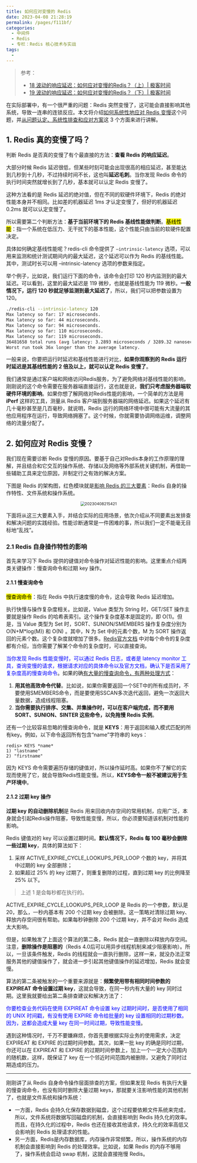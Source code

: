 ```yaml
---
title: 如何应对变慢的 Redis
date: 2023-04-08 21:28:19
permalink: /pages/f111bf/
categories:
  - 中间件
  - Redis
  - 专栏：Redis 核心技术与实战
tags:
  - 
---
```


> 参考：
>
> + [18 波动的响应延迟：如何应对变慢的Redis？（上）| 极客时间](https://time.geekbang.org/column/intro/100056701?tab=catalog)
> + [19 波动的响应延迟：如何应对变慢的Redis？（下）| 极客时间](https://time.geekbang.org/column/intro/100056701?tab=catalog)

在实际部署中，有一个很严重的问题：Redis 突然变慢了，这可能会直接影响其他系统，导致一连串的连锁反应。本文将介绍<u>如何系统性地应对 Redis 变慢</u>这个问题，并<u>从问题认定、系统性排查和应对方案</u>这 3 个方面来进行讲解。

## 1. Redis 真的变慢了吗？

判断 Redis 是否真的变慢了有个最直接的方法：**查看 Redis 的响应延迟**。

大部分时候 Redis 延迟很低，但某些时刻可能会出现很高的相应延迟，甚至能达到几秒到十几秒，不过持续时间不长，这也叫**延迟毛刺**。当你发现 Redis 命令的执行时间突然就增长到了几秒，基本就可以认定 Redis 变慢了。

这种方法看的是 Redis 延迟的绝对值，但在不同的软硬件环境下，Redis 的绝对性能本身并不相同。比如差的机器延迟 1ms 才认定变慢了，但好的机器延迟 0.2ms 就可以认定变慢了。

所以需要第二个判断方法：**基于当前环境下的 Redis 基线性能做判断**。<mark>基线性能</mark>：指一个系统在低压力、无干扰下的基本性能，这个性能只由当前的软硬件配置决定。

具体如何确定基线性能呢？redis-cli 命令提供了 `–intrinsic-latency` 选项，可以用来监测和统计测试期间内的最大延迟，这个延迟可以作为 Redis 的基线性能。其中，测试时长可以用 –intrinsic-latency 选项的参数来指定。

举个例子，比如说，我们运行下面的命令，该命令会打印 120 秒内监测到的最大延迟。可以看到，这里的最大延迟是 119 微秒，也就是基线性能为 119 微秒。**一般情况下，运行 120 秒就足够监测到最大延迟了**，所以，我们可以把参数设置为 120。

```bash
./redis-cli --intrinsic-latency 120
Max latency so far: 17 microseconds.
Max latency so far: 44 microseconds.
Max latency so far: 94 microseconds.
Max latency so far: 110 microseconds.
Max latency so far: 119 microseconds.
36481658 total runs (avg latency: 3.2893 microseconds / 3289.32 nanoseconds per run).
Worst run took 36x longer than the average latency.
```

一般来说，你要把运行时延迟和基线性能进行对比，**如果你观察到的 Redis 运行时延迟是其基线性能的 2 倍及以上，就可以认定 Redis 变慢了**。

我们通常是通过客户端和网络访问Redis服务，为了避免网络对基线性能的影响，刚刚说的这个命令需要在服务器端直接运行，这也就是说，**我们只考虑服务器端软硬件环境的影响**。如果你想了解网络对Redis性能的影响，一个简单的方法是用 **iPerf** 这样的工具，测量从 Redis 客户端到服务器端的网络延迟。如果这个延迟有几十毫秒甚至是几百毫秒，就说明，Redis 运行的网络环境中很可能有大流量的其他应用程序在运行，导致网络拥塞了。这个时候，你就需要协调网络运维，调整网络的流量分配了。

## 2. 如何应对 Redis 变慢？

我们现在需要诊断 Redis 变慢的原因。要基于自己对Redis本身的工作原理的理解，并且结合和它交互的操作系统、存储以及网络等外部系统关键机制，再借助一些辅助工具来定位原因，并制定行之有效的解决方案。

下图是 Redis 的架构图，红色模块就是<u>影响 Redis 的三大要素</u>：Redis 自身的操作特性、文件系统和操作系统。

<center><img src="https://blog-1310567564.cos.ap-beijing.myqcloud.com/img/20230408215421.png" alt="20230408215421" style="zoom:75%;" /></center>

下面将从这三大要素入手，并结合实际的应用场景，依次介绍从不同要素出发排查和解决问题的实践经验。性能诊断通常是一件困难的事，所以我们一定不能毫无目标地“乱找”。

### 2.1 Redis 自身操作特性的影响

首先来学习下 Redis 提供的键值对命令操作对延迟性能的影响。这里重点介绍两类关键操作：慢查询命令和过期 key 操作。

#### 2.1.1 慢查询命令

<mark>慢查询命令</mark>：指在 Redis 中执行速度慢的命令，这会导致 Redis 延迟增加。

执行快慢与操作复杂度相关。比如说，Value 类型为 String 时，GET/SET 操作主要就是操作 Redis 的哈希表索引。这个操作复杂度基本是固定的，即 O(1)。但是，当 Value 类型为 Set 时，SORT、SUNION/SMEMBERS 操作复杂度分别为 O(N+M\*log(M)) 和 O(N) 。其中，N 为 Set 中的元素个数，M 为 SORT 操作返回的元素个数。这个复杂度就增加了很多。[Redis官方文档](https://redis.io/commands/) 中对每个命令的复杂度都有介绍，当你需要了解某个命令的复杂度时，可以直接查询。

<font color=blue>当你发现 Redis 性能变慢时，可以通过 Redis 日志，或者是 latency monitor 工具，查询变慢的请求，根据请求对应的具体命令以及官方文档，确认下是否采用了复杂度高的慢查询命令</font>。如果的确<u>有大量的慢查询命令，有两种处理方式</u>：

1. **用其他高效命令代替**。比如说，如果你需要返回一个SET中的所有成员时，不要使用SMEMBERS命令，而是要使用SSCAN多次迭代返回，避免一次返回大量数据，造成线程阻塞。
2. **当你需要执行排序、交集、并集操作时，可以在客户端完成，而不要用 SORT、SUNION、SINTER 这些命令，以免拖慢 Redis 实例**。

还有一个比较容易忽略的慢查询命令，就是 **KEYS**：用于返回和输入模式匹配的所有key。例如，以下命令返回所有包含“name”字符串的 keys：

```plain
redis> KEYS *name*
1) "lastname"
2) "firstname"
```

因为 KEYS 命令需要遍历存储的键值对，所以操作延时高。如果你不了解它的实现而使用了它，就会导致Redis性能变慢。所以，**KEYS命令一般不被建议用于生产环境中**。

#### 2.1.2 过期 key 操作

**过期 key 的自动删除机制**是 Redis 用来回收内存空间的常用机制，应用广泛，本身就会引起Redis操作阻塞，导致性能变慢，所以，你必须要知道该机制对性能的影响。

Redis 键值对的 key 可以设置过期时间。**默认情况下，Redis 每 100 毫秒会删除一些过期 key**，具体的算法如下：

1. 采样 ACTIVE\_EXPIRE\_CYCLE\_LOOKUPS\_PER\_LOOP 个数的 key，并将其中过期的 key 全部删除；
2. 如果超过 25% 的 key 过期了，则重复删除的过程，直到过期 key 的比例降至 25% 以下。

> 上述 1 是会每秒都在执行的。

ACTIVE\_EXPIRE\_CYCLE\_LOOKUPS\_PER\_LOOP 是 Redis 的一个参数，默认是 20，那么，一秒内基本有 200 个过期 key 会被删除。这一策略对清除过期 key、释放内存空间很有帮助。如果每秒钟删除 200 个过期 key，并不会对 Redis 造成太大影响。

但是，如果触发了上面这个算法的第二条，Redis 就会一直删除以释放内存空间。注意，**删除操作是阻塞的**（Redis 4.0后可以用异步线程机制来减少阻塞影响）。所以，一旦该条件触发，Redis 的线程就会一直执行删除，这样一来，就没办法正常服务其他的键值操作了，就会进一步引起其他键值操作的延迟增加，Redis 就会变慢。

算法的第二条被触发的一个重要来源就是：**频繁使用带有相同时间参数的 EXPIREAT 命令设置过期 key**，这就会导致，在同一秒内有大量的 key 同时过期。这里我就要给出第二条排查建议和解决方法了：

<font color=blue>你要检查业务代码在使用 EXPIREAT 命令设置 key 过期时间时，是否使用了相同的 UNIX 时间戳，有没有使用 EXPIRE 命令给批量的 key 设置相同的过期秒数。因为，这都会造成大量 key 在同一时间过期，导致性能变慢</font>。

遇到这种情况时，千万不要嫌麻烦，你首先要根据实际业务的使用需求，决定 EXPIREAT 和 EXPIRE 的过期时间参数。其次，如果一批 key 的确是同时过期，你还可以在 EXPIREAT 和 EXPIRE 的过期时间参数上，加上一个一定大小范围内的随机数，这样，既保证了 key 在一个邻近时间范围内被删除，又避免了同时过期造成的压力。

---

刚刚讲了从 Redis 自身命令操作层面排查的方案，但如果发现 Redis 有执行大量的慢查询命令，也没有同时删除大量过期 keys，那就要关注影响性能的其他机制了，也就是文件系统和操作系统：

+ 一方面，Redis 会持久化保存数据到磁盘，这个过程要依赖文件系统来完成，所以，文件系统将数据写回磁盘的机制，会直接影响到 Redis 持久化的效率。而且，在持久化的过程中，Redis 也还在接收其他请求，持久化的效率高低又会影响到 Redis 处理请求的性能。
+ 另一方面，Redis是内存数据库，内存操作非常频繁，所以，操作系统的内存机制会直接影响到 Redis 的处理效率。比如说，如果 Redis 的内存不够用了，操作系统会启动 swap 机制，这就会直接拖慢 Redis。
